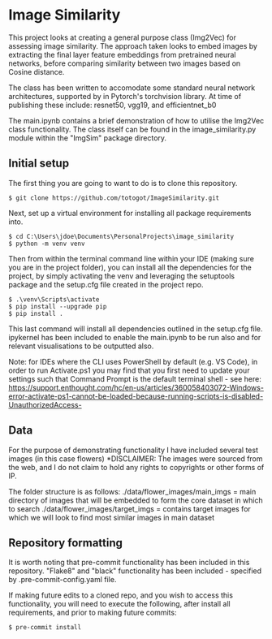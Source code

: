 # Image Similarity

This project looks at creating a general purpose class (Img2Vec) for assessing image similarity. 
The approach taken looks to embed images by extracting the final layer feature embeddings from 
pretrained neural networks, before comparing similarity between two images based on Cosine distance.

The class has been written to accomodate some standard neural network architectures, supported by in
Pytorch's torchvision library. At time of publishing these include: resnet50, vgg19, and efficientnet_b0

The main.ipynb contains a brief demonstration of how to utilise the Img2Vec class functionality. 
The class itself can be found in the image_similarity.py module within the "ImgSim" package directory.

## Initial setup
The first thing you are going to want to do is to clone this repository.

```
$ git clone https://github.com/totogot/ImageSimilarity.git
```

Next, set up a virtual environment for installing all package requirements into.

```
$ cd C:\Users\jdoe\Documents\PersonalProjects\image_similarity
$ python -m venv venv
```

Then from within the terminal command line within your IDE (making sure you are in the project folder), you can install all the dependencies for the project, by simply activating the venv and leveraging the setuptools package and the setup.cfg file created in the project repo. 

```
$ .\venv\Scripts\activate
$ pip install --upgrade pip
$ pip install .
```

This last command will install all dependencies outlined in the setup.cfg file. ipykernel has been included to enable the main.ipynb to be run also and for relevant visualisations to be outputted also.

Note: for IDEs where the CLI uses PowerShell by default (e.g. VS Code), in order to run Activate.ps1 you may find that you first need to update your settings such that Command Prompt is the default terminal shell - see here: https://support.enthought.com/hc/en-us/articles/360058403072-Windows-error-activate-ps1-cannot-be-loaded-because-running-scripts-is-disabled-UnauthorizedAccess-


## Data
For the purpose of demonstrating functionality I have included several test images (in this case flowers) 
*DISCLAIMER: The images were sourced from the web, and I do not claim to hold any rights to copyrights or other forms of IP.

The folder structure is as follows:
./data/flower_images/main_imgs = main directory of images that will be embedded to form the core dataset in which to search
./data/flower_images/target_imgs = contains target images for which we will look to find most similar images in main dataset


## Repository formatting
It is worth noting that pre-commit functionality has been included in this repository.
"Flake8" and "black" functionality has been included - specified by .pre-commit-config.yaml file.

If making future edits to a cloned repo, and you wish to access this functionality, you will need to execute the following,
after install all requirements, and prior to making future commits:

```
$ pre-commit install
```